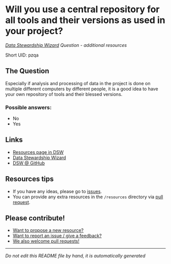 # Will you use a central repository for all tools and their versions as used in your project?

*[Data Stewardship Wizard] Question - additional resources*

Short UID: pzqa

## The Question

Especially if analysis and processing of data in the project is done on multiple different computers by different people, it is a good idea to have your own repository of tools and their blessed versions.

### Possible answers:

  * No 
  * Yes 

## Links

  * [Resources page in DSW]
  * [Data Stewardship Wizard]
  * [DSW @ GitHub]


## Resources tips

  * If you have any ideas, please go to [issues].
  * You can provide any extra resources in the `/resources` directory via [pull request].

## Please contribute!

  * [Want to propose a new resource?](https://github.com/DSQResources/DSQ-pzqa/issues/new)
  * [Want to report an issue / give a feedback?](https://github.com/DSQResources/DSQ-pzqa/issues/new)
  * [We also welcome pull requests!](https://github.com/DSQResources/DSQ-pzqa/pulls)

----

*Do not edit this README file by hand, it is automatically generated*

[Data Stewardship Wizard]: https://dmp.fairdata.solutions
[Resources page in DSW]: https://dmp.fairdata.solutions/resources/pzqa
[DSW @ GitHub]: https://github.com/DataStewardshipWizard
[issues]: https://help.github.com/articles/about-issues/
[pull request]: https://help.github.com/articles/about-pull-requests/